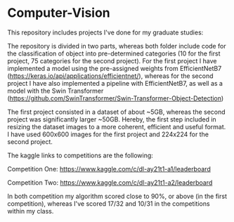 # Computer-Vision
This repository includes projects I've done for my graduate studies:

The repository is divided in two parts, whereas both folder include code for the classification of object into pre-determined categories (10 for the first project, 75 categories for the second project).
For the first project I have implemented a model using the pre-assigned weights from EfficientNetB7 (https://keras.io/api/applications/efficientnet/), whereas for the second project I have also implemented a pipeline with EfficientNetB7, as well as a model with the Swin Transformer (https://github.com/SwinTransformer/Swin-Transformer-Object-Detection)

The first project consisted in a dataset of about ~5GB, whereas the second project was significantly larger ~50GB.
Hereby, the first step included in resizing the dataset images to a more coherent, efficient and useful format. I have used 600x600 images for the first project and 224x224 for the second project.

The kaggle links to competitions are the following:

Competition One: https://www.kaggle.com/c/dl-ay21t1-a1/leaderboard

Competition Two: https://www.kaggle.com/c/dl-ay21t1-a2/leaderboard

In both competition my algorithm scored close to 90%, or above (in the first competition), whereas I've scored 17/32 and 10/31 in the competitions within my class.
